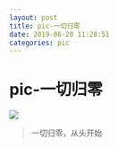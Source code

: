 ```yaml
--- 
layout: post 
title: pic-一切归零 
date: 2019-06-20 11:28:51 
categories: pic 
---
```

# pic-一切归零
![](https://cdn.jsdelivr.net/gh/nber1994/fu0k@master/uPic/20190620112623382_327916834.png)

> 一切归零，从头开始
